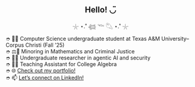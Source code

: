 <h2 align="center">Hello! ◡̈</h2>
<p align="center">𓇼 ⋆.˚ 𓆉 𓆝 𓆡 ⋆.˚ 𓇼</p>

➮ 👩‍🎓 Computer Science undergraduate student at Texas A&M University–Corpus Christi (Fall ’25)<br>
➮ ⚖️🔢 Minoring in Mathematics and Criminal Justice<br>
➮ 👩‍🔬 Undergraduate researcher in agentic AI and security<br>
➮ 👩‍🏫 Teaching Assistant for College Algebra<br>
➮ 🌐 <a href="https://malakmahdy.com/">Check out my portfolio!</a><br>
➮ 📫 <a href="https://www.linkedin.com/in/malak-mahdy/">Let’s connect on LinkedIn!</a>
